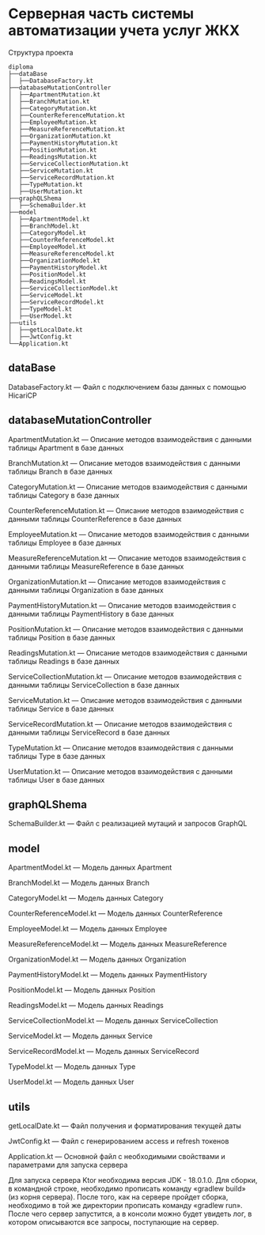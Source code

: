 # Серверная часть системы автоматизации учета услуг ЖКХ

Структура проекта

```
diploma
├──dataBase
│  ├──DatabaseFactory.kt
├──databaseMutationController
│  ├──ApartmentMutation.kt
│  ├──BranchMutation.kt
│  ├──CategoryMutation.kt
│  ├──CounterReferenceMutation.kt
│  ├──EmployeeMutation.kt
│  ├──MeasureReferenceMutation.kt
│  ├──OrganizationMutation.kt
│  ├──PaymentHistoryMutation.kt
│  ├──PositionMutation.kt
│  ├──ReadingsMutation.kt
│  ├──ServiceCollectionMutation.kt
│  ├──ServiceMutation.kt
│  ├──ServiceRecordMutation.kt
│  ├──TypeMutation.kt
│  ├──UserMutation.kt
├──graphQLShema
│  ├──SchemaBuilder.kt
├──model
│  ├──ApartmentModel.kt
│  ├──BranchModel.kt
│  ├──CategoryModel.kt
│  ├──CounterReferenceModel.kt
│  ├──EmployeeModel.kt
│  ├──MeasureReferenceModel.kt
│  ├──OrganizationModel.kt
│  ├──PaymentHistoryModel.kt
│  ├──PositionModel.kt
│  ├──ReadingsModel.kt
│  ├──ServiceCollectionModel.kt
│  ├──ServiceModel.kt
│  ├──ServiceRecordModel.kt
│  ├──TypeModel.kt
│  ├──UserModel.kt
├──utils
│  ├──getLocalDate.kt
│  ├──JwtConfig.kt
└──Application.kt
```

## dataBase

DatabaseFactory.kt — Файл с подключением базы данных с помощью HicariCP

## databaseMutationController

ApartmentMutation.kt — Описание методов взаимодействия с данными таблицы Apartment в базе данных

BranchMutation.kt — Описание методов взаимодействия с данными таблицы Branch в базе данных

CategoryMutation.kt — Описание методов взаимодействия с данными таблицы Category в базе данных

CounterReferenceMutation.kt — Описание методов взаимодействия с данными таблицы CounterReference в базе данных

EmployeeMutation.kt — Описание методов взаимодействия с данными таблицы Employee в базе данных

MeasureReferenceMutation.kt — Описание методов взаимодействия с данными таблицы MeasureReference в базе данных

OrganizationMutation.kt — Описание методов взаимодействия с данными таблицы Organization в базе данных

PaymentHistoryMutation.kt — Описание методов взаимодействия с данными таблицы PaymentHistory в базе данных

PositionMutation.kt — Описание методов взаимодействия с данными таблицы Position в базе данных

ReadingsMutation.kt — Описание методов взаимодействия с данными таблицы Readings в базе данных

ServiceCollectionMutation.kt — Описание методов взаимодействия с данными таблицы ServiceCollection в базе данных

ServiceMutation.kt — Описание методов взаимодействия с данными таблицы Service в базе данных

ServiceRecordMutation.kt — Описание методов взаимодействия с данными таблицы ServiceRecord в базе данных

TypeMutation.kt — Описание методов взаимодействия с данными таблицы Type в базе данных

UserMutation.kt — Описание методов взаимодействия с данными таблицы User в базе данных

## graphQLShema

SchemaBuilder.kt — Файл с реализацией мутаций и запросов GraphQL

## model

ApartmentModel.kt — Модель данных Apartment

BranchModel.kt — Модель данных Branch

CategoryModel.kt — Модель данных Category

CounterReferenceModel.kt — Модель данных CounterReference

EmployeeModel.kt — Модель данных Employee

MeasureReferenceModel.kt — Модель данных MeasureReference

OrganizationModel.kt — Модель данных Organization

PaymentHistoryModel.kt — Модель данных PaymentHistory

PositionModel.kt — Модель данных Position

ReadingsModel.kt — Модель данных Readings

ServiceCollectionModel.kt — Модель данных ServiceCollection

ServiceModel.kt — Модель данных Service

ServiceRecordModel.kt — Модель данных ServiceRecord

TypeModel.kt — Модель данных Type

UserModel.kt — Модель данных User

## utils

getLocalDate.kt — Файл получения и форматирования текущей даты

JwtConfig.kt — Файл с генерированием access и refresh токенов


Application.kt — Основной файл с необходимыми свойствами и параметрами для запуска сервера


Для запуска сервера Ktor необходима версия JDK - 18.0.1.0.
Для сборки, в командной строке, необходимо прописать команду «gradlew build» (из корня сервера). После того, как на сервере пройдет сборка, необходимо в той же директории прописать команду «gradlew run». После чего сервер запустится, а в консоли можно будет увидеть лог, в котором описываются все запросы, поступающие на сервер.

